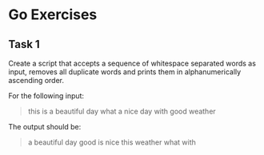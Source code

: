 # Go Exercises

## Task 1

Create a script that accepts a sequence of whitespace separated words as input, removes all duplicate words and prints them in alphanumerically ascending order.

For the following input:

> this is a beautiful day what a nice day with good weather

The output should be:

> a beautiful day good is nice this weather what with
